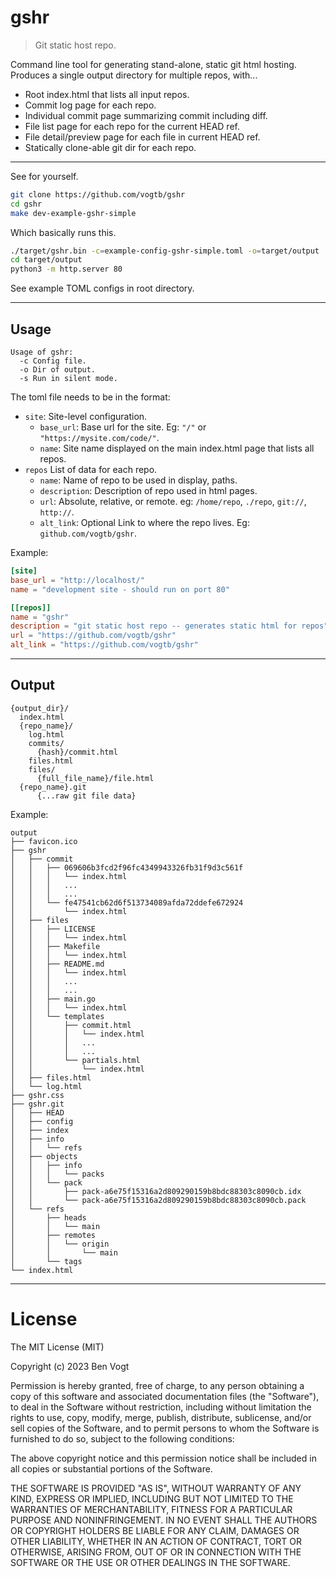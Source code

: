 # gshr

> Git static host repo.

Command line tool for generating stand-alone, static git html hosting. Produces a single output
directory for multiple repos, with...

* Root index.html that lists all input repos.
* Commit log page for each repo.
* Individual commit page summarizing commit including diff.
* File list page for each repo for the current HEAD ref.
* File detail/preview page for each file in current HEAD ref.
* Statically clone-able git dir for each repo.

---

See for yourself.

```bash
git clone https://github.com/vogtb/gshr
cd gshr
make dev-example-gshr-simple
```

Which basically runs this.

```bash
./target/gshr.bin -c=example-config-gshr-simple.toml -o=target/output
cd target/output
python3 -m http.server 80
```

See example TOML configs in root directory.

---

## Usage

```
Usage of gshr:
  -c Config file.
  -o Dir of output.
  -s Run in silent mode.
```

The toml file needs to be in the format:

* `site`: Site-level configuration.
  * `base_url`: Base url for the site. Eg: `"/"` or `"https://mysite.com/code/"`.
  * `name`: Site name displayed on the main index.html page that lists all repos.
* `repos` List of data for each repo.
  * `name`: Name of repo to be used in display, paths.
  * `description`: Description of repo used in html pages.
  * `url`: Absolute, relative, or remote. eg: `/home/repo`, `./repo`, `git://`, `http://`.
  * `alt_link`: Optional Link to where the repo lives. Eg: `github.com/vogtb/gshr`.

Example:

```toml
[site]
base_url = "http://localhost/"
name = "development site - should run on port 80"

[[repos]]
name = "gshr"
description = "git static host repo -- generates static html for repos"
url = "https://github.com/vogtb/gshr"
alt_link = "https://github.com/vogtb/gshr"
```

---

## Output

```text
{output_dir}/
  index.html
  {repo_name}/
    log.html
    commits/
      {hash}/commit.html
    files.html
    files/
      {full_file_name}/file.html
  {repo_name}.git
      {...raw git file data}
```

Example:

```text
output
├── favicon.ico
├── gshr
│   ├── commit
│   │   ├── 069606b3fcd2f96fc4349943326fb31f9d3c561f
│   │   │   └── index.html
│   │   │   ...
│   │   │   ...
│   │   └── fe47541cb62d6f513734089afda72ddefe672924
│   │       └── index.html
│   ├── files
│   │   ├── LICENSE
│   │   │   └── index.html
│   │   ├── Makefile
│   │   │   └── index.html
│   │   ├── README.md
│   │   │   └── index.html
│   │   │   ...
│   │   │   ...
│   │   ├── main.go
│   │   │   └── index.html
│   │   └── templates
│   │       ├── commit.html
│   │       │   └── index.html
│   │       │   ...
│   │       │   ...
│   │       └── partials.html
│   │           └── index.html
│   ├── files.html
│   └── log.html
├── gshr.css
├── gshr.git
│   ├── HEAD
│   ├── config
│   ├── index
│   ├── info
│   │   └── refs
│   ├── objects
│   │   ├── info
│   │   │   └── packs
│   │   └── pack
│   │       ├── pack-a6e75f15316a2d809290159b8bdc88303c8090cb.idx
│   │       └── pack-a6e75f15316a2d809290159b8bdc88303c8090cb.pack
│   └── refs
│       ├── heads
│       │   └── main
│       ├── remotes
│       │   └── origin
│       │       └── main
│       └── tags
└── index.html
```

---

# License

The MIT License (MIT)

Copyright (c) 2023 Ben Vogt

Permission is hereby granted, free of charge, to any person obtaining a copy
of this software and associated documentation files (the "Software"), to deal
in the Software without restriction, including without limitation the rights
to use, copy, modify, merge, publish, distribute, sublicense, and/or sell
copies of the Software, and to permit persons to whom the Software is
furnished to do so, subject to the following conditions:

The above copyright notice and this permission notice shall be included in all
copies or substantial portions of the Software.

THE SOFTWARE IS PROVIDED "AS IS", WITHOUT WARRANTY OF ANY KIND, EXPRESS OR
IMPLIED, INCLUDING BUT NOT LIMITED TO THE WARRANTIES OF MERCHANTABILITY,
FITNESS FOR A PARTICULAR PURPOSE AND NONINFRINGEMENT. IN NO EVENT SHALL THE
AUTHORS OR COPYRIGHT HOLDERS BE LIABLE FOR ANY CLAIM, DAMAGES OR OTHER
LIABILITY, WHETHER IN AN ACTION OF CONTRACT, TORT OR OTHERWISE, ARISING FROM,
OUT OF OR IN CONNECTION WITH THE SOFTWARE OR THE USE OR OTHER DEALINGS IN THE
SOFTWARE.